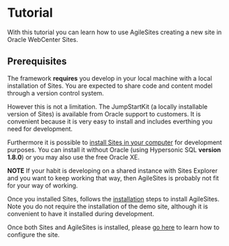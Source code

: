 # Tutorial

With this tutorial you can learn how to use AgileSites  creating a new site in Oracle WebCenter Sites.

## Prerequisites

The framework **requires** you develop in your local machine with a local installation of Sites.  You are expected to share code and content model through a version control system. 

However this is not a limitation. The JumpStartKit (a locally installable version of Sites) is available from Oracle support to customers. It is convenient because it is very easy to install and includes everthing you need for development.

Furthermore it is possible to [install Sites in your computer](http://www.sciabarra.com/fatwire/2012/04/09/download-and-install-a-development-fatwire-instance-also-on-mac/) for development purposes. You can install it without Oracle (using Hypersonic SQL **version 1.8.0**) or you may also use the free Oracle XE.

**NOTE** If your habit is developing on a shared instance with Sites Explorer and you want to keep working that way, then AgileSites is probably not fit for your way of working.

Once you installed Sites, follows the [installation](Install.md) steps to install AgileSites. Note you do not require the installation of the demo site, although it is convenient to have it installed during development.

Once both Sites and AgileSites is installed, please [go here](Configuration.md) to learn how to configure the site.